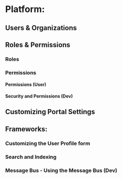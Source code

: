 # Platform:
## Users & Organizations
## Roles & Permissions
### Roles
### Permissions
#### Permissions (User)
#### Security and Permissions (Dev)
## Customizing Portal Settings
## Frameworks:
### Customizing the User Profile form
### Search and Indexing
### Message Bus - Using the Message Bus (Dev)
